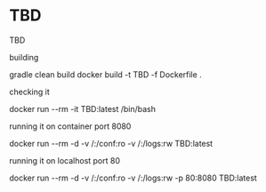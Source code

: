 # TBD
TBD 

building

gradle clean build
docker build -t TBD -f Dockerfile .

checking it

docker run --rm -it TBD:latest /bin/bash

running it on container port 8080

docker run --rm -d -v /:/conf:ro -v /:/logs:rw TBD:latest

running it on localhost port 80

docker run --rm -d -v /:/conf:ro -v /:/logs:rw -p 80:8080 TBD:latest
